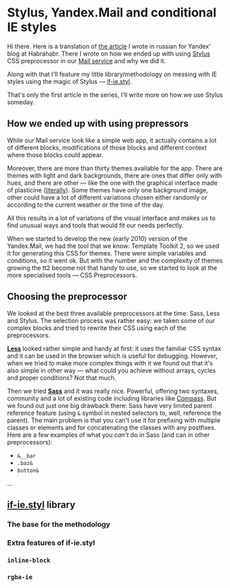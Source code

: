 # Stylus, Yandex.Mail and conditional IE styles

Hi there. Here is a translation of [the article](https://habrahabr.ru/company/yandex/blog/169415/) I wrote in russian for Yandex’ blog at Habrahabr. There I wrote on how we ended up with using [Stylus](https://learnboost.github.com/stylus) CSS preprocessor in our [Mail service](https://mail.yandex.com/) and why we did it.

Along with that I'll feature my little library/methodology on messing with IE styles using the magic of Stylus — [if-ie.styl](gh:kizu/if-ie.styl).

That's only the first article in the series, I'll write more on how we use Stylus someday.

## How we ended up with using prepressors

While our Mail service look like a simple web app, it actually contains a lot of different blocks, modifications of those blocks and different context where those blocks could appear.

Moreover, there are more than thirty themes available for the app. There are themes with light and dark backgrounds, there are ones that differ only with hues, and there are other — like the one with the graphical interface made of plasticine ([literally](https://www.youtube.com/watch?v=qrDU3ErUiHA&hd=1)). Some themes have only one background image, other could have a lot of different variations chosen either randomly or according to the current weather or the time of the day.

All this results in a lot of variations of the visual interface and makes us to find unusual ways and tools that would fit our needs perfectly.

When we started to develop the new (early 2010) version of the Yandex.Mail, we had the tool that we know: Template Toolkit 2, so we used it for generating this CSS for themes. There were simple variables and conditions, so it went ok. But with the number and the complexity of themes growing the tt2 become not that handy to use, so we started to look at the more specialised tools — CSS Preprocessors.

## Choosing the preprocessor

We looked at the best three available preprocessors at the time: Sass, Less and Stylus. The selection process was rather easy: we taken some of our complex blocks and tried to rewrite their CSS using each of the preprocessors.

[**Less**](https://lesscss.org/) looked rather simple and handy at first: it uses the familiar CSS syntax and it can be used in the browser which is useful for debugging. However, when we tried to make more complex things with it we found out that it's also simple in other way — what could you achieve without arrays, cycles and proper conditions? Not that much.

Then we tried [**Sass**](https://sass-lang.com/) and it was really nice. Powerful, offering two syntaxes, community and a lot of existing code including libraries like [Compass](https://compass-style.org/). But we found out just one big drawback there: Sass have very limited parent reference feature (using `&` symbol in nested selectors to, well, reference the parent). The main problem is that you can't use it for prefixing with multiple classes or elements and for concatenating the classes with any postfixes. Here are a few examples of what you _can't_ do in Sass (and can in other preprocessors):

- `&__bar`
- `.baz&`
- `button&`

…

## [if-ie.styl](gh:kizu/if-ie.styl) library

### The base for the methodology

### Extra features of if-ie.styl

### `inline-block`

### `rgba-ie`
